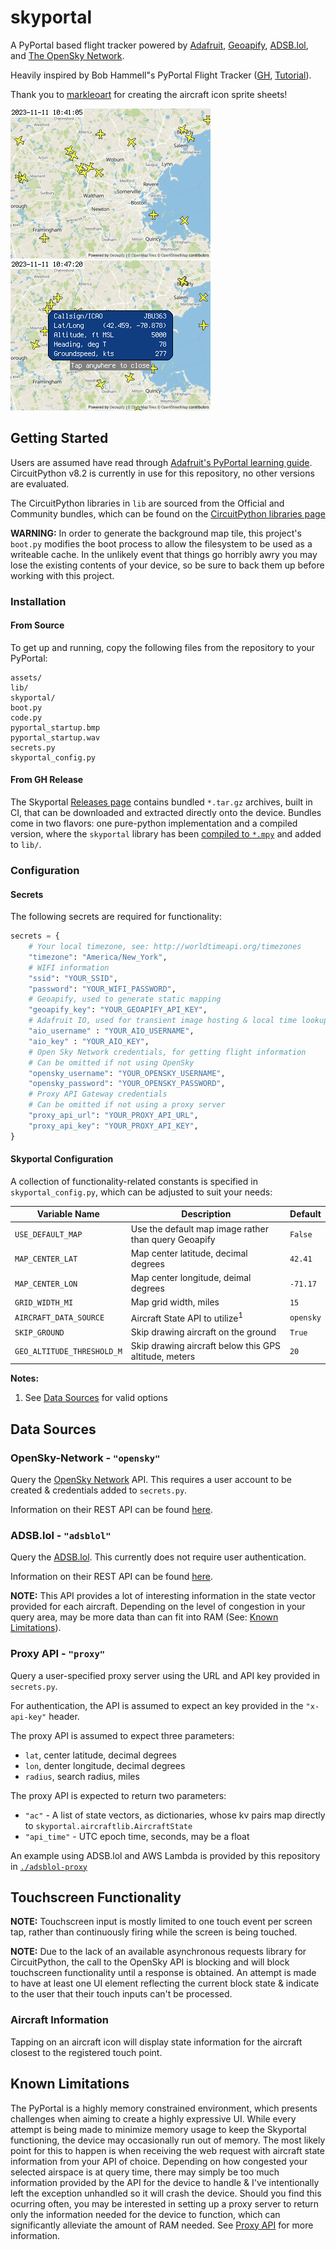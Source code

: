 # skyportal
A PyPortal based flight tracker powered by [Adafruit](https://io.adafruit.com/), [Geoapify](https://www.geoapify.com/), [ADSB.lol](https://adsb.lol), and [The OpenSky Network](https://opensky-network.org/).

Heavily inspired by Bob Hammell"s PyPortal Flight Tracker ([GH](https://github.com/rhammell/pyportal-flight-tracker), [Tutorial](https://www.hackster.io/rhammell/pyportal-flight-tracker-0be6b0#story)).

Thank you to [markleoart](https://www.fiverr.com/markleoart) for creating the aircraft icon sprite sheets!

![screenshot1](./doc/screenie.bmp "SkyPortal in action") ![screenshot2](./doc/screenie_with_info.bmp "SkyPortal in action, with aircraft popup")

## Getting Started
Users are assumed have read through [Adafruit's PyPortal learning guide](https://learn.adafruit.com/adafruit-pyportal). CircuitPython v8.2 is currently in use for this repository, no other versions are evaluated.

The CircuitPython libraries in `lib` are sourced from the Official and Community bundles, which can be found on the [CircuitPython libraries page](https://learn.adafruit.com/adafruit-pyportal)

**WARNING:** In order to generate the background map tile, this project's `boot.py` modifies the boot process to allow the filesystem to be used as a writeable cache. In the unlikely event that things go horribly awry you may lose the existing contents of your device, so be sure to back them up before working with this project.

### Installation
#### From Source
To get up and running, copy the following files from the repository to your PyPortal:

```
assets/
lib/
skyportal/
boot.py
code.py
pyportal_startup.bmp
pyportal_startup.wav
secrets.py
skyportal_config.py
```

#### From GH Release
The Skyportal [Releases page](https://github.com/sco1/skyportal/releases) contains bundled `*.tar.gz` archives, built in CI, that can be downloaded and extracted directly onto the device. Bundles come in two flavors: one pure-python implementation and a compiled version, where the `skyportal` library has been [compiled to `*.mpy`](https://learn.adafruit.com/welcome-to-circuitpython/library-file-types-and-frozen-libraries#dot-mpy-library-files-3117643) and added to `lib/`.

### Configuration
#### Secrets
The following secrets are required for functionality:

```py
secrets = {
    # Your local timezone, see: http://worldtimeapi.org/timezones
    "timezone": "America/New_York",
    # WIFI information
    "ssid": "YOUR_SSID",
    "password": "YOUR_WIFI_PASSWORD",
    # Geoapify, used to generate static mapping
    "geoapify_key": "YOUR_GEOAPIFY_API_KEY",
    # Adafruit IO, used for transient image hosting & local time lookup
    "aio_username" : "YOUR_AIO_USERNAME",
    "aio_key" : "YOUR_AIO_KEY",
    # Open Sky Network credentials, for getting flight information
    # Can be omitted if not using OpenSky
    "opensky_username": "YOUR_OPENSKY_USERNAME",
    "opensky_password": "YOUR_OPENSKY_PASSWORD",
    # Proxy API Gateway credentials
    # Can be omitted if not using a proxy server
    "proxy_api_url": "YOUR_PROXY_API_URL",
    "proxy_api_key": "YOUR_PROXY_API_KEY",
}
```

#### Skyportal Configuration
A collection of functionality-related constants is specified in `skyportal_config.py`, which can be adjusted to suit your needs:

| Variable Name              | Description                                           | Default   |
|----------------------------|-------------------------------------------------------|-----------|
| `USE_DEFAULT_MAP`          | Use the default map image rather than query Geoapify  | `False`   |
| `MAP_CENTER_LAT`           | Map center latitude, decimal degrees                  | `42.41`   |
| `MAP_CENTER_LON`           | Map center longitude, deimal degrees                  | `-71.17`  |
| `GRID_WIDTH_MI`            | Map grid width, miles                                 | `15`      |
| `AIRCRAFT_DATA_SOURCE`     | Aircraft State API to utilize<sup>1</sup>             | `opensky` |
| `SKIP_GROUND`              | Skip drawing aircraft on the ground                   | `True`    |
| `GEO_ALTITUDE_THRESHOLD_M` | Skip drawing aircraft below this GPS altitude, meters | `20`      |

**Notes:**
1. See [Data Sources](#data-sources) for valid options

## Data Sources
### OpenSky-Network - `"opensky"`
Query the [OpenSky Network](https://opensky-network.org/) API. This requires a user account to be created & credentials added to `secrets.py`.

Information on their REST API can be found [here](https://openskynetwork.github.io/opensky-api/rest.html).

### ADSB.lol - `"adsblol"`
Query the [ADSB.lol](https://adsb.lol/). This currently does not require user authentication.

Information on their REST API can be found [here](https://api.adsb.lol/docs).

**NOTE:** This API provides a lot of interesting information in the state vector provided for each aircraft. Depending on the level of congestion in your query area, may be more data than can fit into RAM (See: [Known Limitations](#known-limitations)).

### Proxy API - `"proxy"`
Query a user-specified proxy server using the URL and API key provided in `secrets.py`.

For authentication, the API is assumed to expect an key provided in the `"x-api-key"` header.

The proxy API is assumed to expect three parameters:
  * `lat`, center latitude, decimal degrees
  * `lon`, denter longitude, decimal degrees
  * `radius`, search radius, miles

The proxy API is expected to return two parameters:
  * `"ac"` - A list of state vectors, as dictionaries, whose kv pairs map directly to `skyportal.aircraftlib.AircraftState`
  * `"api_time"` - UTC epoch time, seconds, may be a float

An example using ADSB.lol and AWS Lambda is provided by this repository in [`./adsblol-proxy`](./adsblol-proxy/README.md)


## Touchscreen Functionality
**NOTE:** Touchscreen input is mostly limited to one touch event per screen tap, rather than continuously firing while the screen is being touched.

**NOTE:** Due to the lack of an available asynchronous requests library for CircuitPython, the call to the OpenSky API is blocking and will block touchscreen functionality until a response is obtained. An attempt is made to have at least one UI element reflecting the current block state & indicate to the user that their touch inputs can't be processed.

### Aircraft Information
Tapping on an aircraft icon will display state information for the aircraft closest to the registered touch point.

## Known Limitations
The PyPortal is a highly memory constrained environment, which presents challenges when aiming to create a highly expressive UI. While every attempt is being made to minimize memory usage to keep the Skyportal functioning, the device may occasionally run out of memory. The most likely point for this to happen is when receiving the web request with aircraft state information from your API of choice. Depending on how congested your selected airspace is at query time, there may simply be too much information provided by the API for the device to handle & I've intentionally left the exception unhandled so it will crash the device. Should you find this ocurring often, you may be interested in setting up a proxy server to return only the information needed for the device to function, which can significantly alleviate the amount of RAM needed. See [Proxy API](#proxy-api---proxy) for more information.
